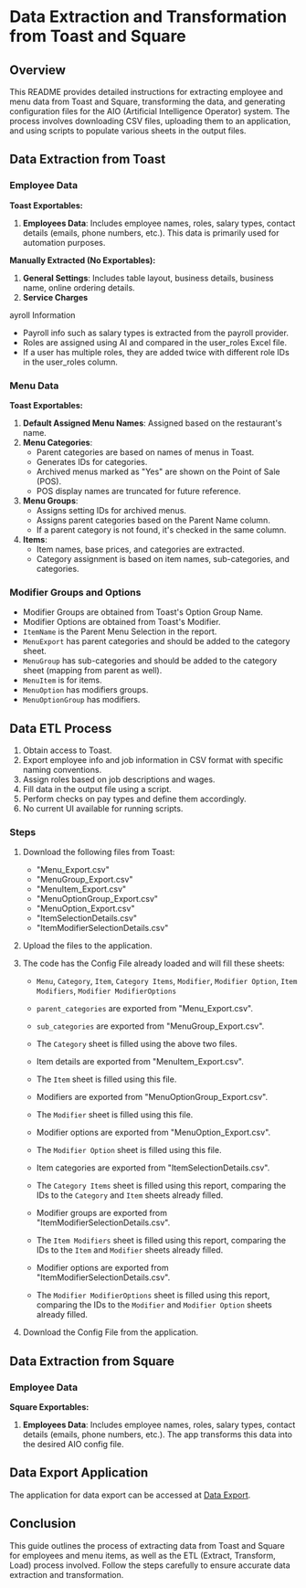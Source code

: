 # Data Extraction and Transformation from Toast and Square

## Overview

This README provides detailed instructions for extracting employee and menu data from Toast and Square, transforming the data, and generating configuration files for the AIO (Artificial Intelligence Operator) system. The process involves downloading CSV files, uploading them to an application, and using scripts to populate various sheets in the output files.

## Data Extraction from Toast

### Employee Data

**Toast Exportables:**

1. **Employees Data**: Includes employee names, roles, salary types, contact details (emails, phone numbers, etc.). This data is primarily used for automation purposes.

**Manually Extracted (No Exportables):**

1. **General Settings**: Includes table layout, business details, business name, online ordering details.
2. **Service Charges**

ayroll Information

- Payroll info such as salary types is extracted from the payroll provider.
- Roles are assigned using AI and compared in the user_roles Excel file.
- If a user has multiple roles, they are added twice with different role IDs in the user_roles column.

### Menu Data

**Toast Exportables:**

1. **Default Assigned Menu Names**: Assigned based on the restaurant's name.
2. **Menu Categories**:
   - Parent categories are based on names of menus in Toast.
   - Generates IDs for categories.
   - Archived menus marked as "Yes" are shown on the Point of Sale (POS).
   - POS display names are truncated for future reference.
3. **Menu Groups**:
   - Assigns setting IDs for archived menus.
   - Assigns parent categories based on the Parent Name column.
   - If a parent category is not found, it's checked in the same column.
4. **Items**:
   - Item names, base prices, and categories are extracted.
   - Category assignment is based on item names, sub-categories, and categories.

### Modifier Groups and Options

- Modifier Groups are obtained from Toast's Option Group Name.
- Modifier Options are obtained from Toast's Modifier.
- `ItemName` is the Parent Menu Selection in the report.
- `MenuExport` has parent categories and should be added to the category sheet.
- `MenuGroup` has sub-categories and should be added to the category sheet (mapping from parent as well).
- `MenuItem` is for items.
- `MenuOption` has modifiers groups.
- `MenuOptionGroup` has modifiers.

## Data ETL Process

1. Obtain access to Toast.
2. Export employee info and job information in CSV format with specific naming conventions.
3. Assign roles based on job descriptions and wages.
4. Fill data in the output file using a script.
5. Perform checks on pay types and define them accordingly.
6. No current UI available for running scripts.

### Steps

1. Download the following files from Toast:

   - "Menu_Export.csv"
   - "MenuGroup_Export.csv"
   - "MenuItem_Export.csv"
   - "MenuOptionGroup_Export.csv"
   - "MenuOption_Export.csv"
   - "ItemSelectionDetails.csv"
   - "ItemModifierSelectionDetails.csv"

2. Upload the files to the application.

3. The code has the Config File already loaded and will fill these sheets:

   - `Menu`, `Category`, `Item`, `Category Items`, `Modifier`, `Modifier Option`, `Item Modifiers`, `Modifier ModifierOptions`

   - `parent_categories` are exported from "Menu_Export.csv".
   - `sub_categories` are exported from "MenuGroup_Export.csv".
   - The `Category` sheet is filled using the above two files.
   - Item details are exported from "MenuItem_Export.csv".
   - The `Item` sheet is filled using this file.
   - Modifiers are exported from "MenuOptionGroup_Export.csv".
   - The `Modifier` sheet is filled using this file.
   - Modifier options are exported from "MenuOption_Export.csv".
   - The `Modifier Option` sheet is filled using this file.
   - Item categories are exported from "ItemSelectionDetails.csv".
   - The `Category Items` sheet is filled using this report, comparing the IDs to the `Category` and `Item` sheets already filled.
   - Modifier groups are exported from "ItemModifierSelectionDetails.csv".
   - The `Item Modifiers` sheet is filled using this report, comparing the IDs to the `Item` and `Modifier` sheets already filled.
   - Modifier options are exported from "ItemModifierSelectionDetails.csv".
   - The `Modifier ModifierOptions` sheet is filled using this report, comparing the IDs to the `Modifier` and `Modifier Option` sheets already filled.

4. Download the Config File from the application.

## Data Extraction from Square

### Employee Data

**Square Exportables:**

1. **Employees Data**: Includes employee names, roles, salary types, contact details (emails, phone numbers, etc.). The app transforms this data into the desired AIO config file.

## Data Export Application

The application for data export can be accessed at [Data Export](http://44.231.228.32:8007/).

## Conclusion

This guide outlines the process of extracting data from Toast and Square for employees and menu items, as well as the ETL (Extract, Transform, Load) process involved. Follow the steps carefully to ensure accurate data extraction and transformation.
